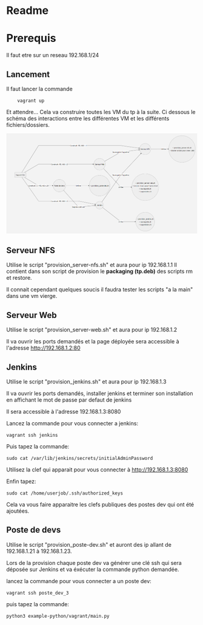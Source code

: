 # Readme

# Prerequis 

Il faut etre sur un reseau 192.168.1/24

## Lancement

Il faut lancer la commande 

```
    vagrant up
```

Et attendre...  Cela va construire toutes les VM du tp à la suite. 
Ci dessous le schéma des interactions entre les différentes VM et les différents fichiers/dossiers.

![Schema vms](schema.png)

## Serveur NFS 

Utilise le script "provision_server-nfs.sh" et aura pour ip 192.168.1.1
Il contient dans son script de provision le __packaging (tp.deb)__ des scripts rm et restore.

Il connait cependant quelques soucis il faudra tester les scripts "a la main" dans une vm vierge.


## Serveur Web

Utilise le script "provision_server-web.sh" et aura pour ip 192.168.1.2

Il va ouvrir les ports demandés et la page déployée sera accessible à l'adresse http://192.168.1.2:80

## Jenkins

Utilise le script "provision_jenkins.sh" et aura pour ip 192.168.1.3

Il va ouvrir les ports demandés, installer jenkins et terminer son installation en affichant le mot de passe par defaut de jenkins

Il sera accessible à l'adresse 192.168.1.3:8080

Lancez la commande pour vous connecter a jenkins: 
```
vagrant ssh jenkins
```
Puis tapez la commande: 
```
sudo cat /var/lib/jenkins/secrets/initialAdminPassword
```
Utilisez la clef qui apparait pour vous connecter à http://192.168.1.3:8080

Enfin tapez:
```
sudo cat /home/userjob/.ssh/authorized_keys
```
Cela va vous faire apparaitre les clefs publiques des postes dev qui ont été ajoutées.

## Poste de devs

Utilise le script "provision_poste-dev.sh" et auront des ip allant de 192.168.1.21 à 192.168.1.23.

Lors de la provision chaque poste dev va générer une clé ssh qui sera déposée sur Jenkins et va éxécuter la commande python demandée.

lancez la commande pour vous connecter a un poste dev: 
```
vagrant ssh poste_dev_3
```
puis tapez la commande: 
```
python3 example-python/vagrant/main.py
```